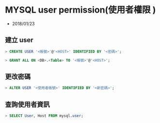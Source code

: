 # MYSQL user permission(使用者權限 )
- 2018/01/23

## 建立 user
```sql
> CREATE USER '<帳號>'@'<HOST>' IDENTIFIED BY '<密碼>';

> GRANT ALL ON <DB>.<Table> TO '<帳號>'@'<HOST>';
```


## 更改密碼
```sql
> ALTER USER '<使用者帳號>' IDENTIFIED BY '<新密碼>';
```


## 查詢使用者資訊
```sql
> SELECT User, Host FROM mysql.user;
```